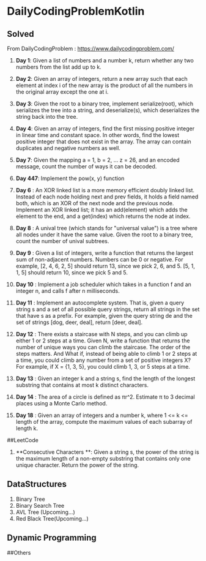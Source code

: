 # DailyCodingProblemKotlin

## Solved

From DailyCodingProblem : https://www.dailycodingproblem.com/

1) **Day 1**: Given a list of numbers and a number k, return whether any two numbers from the list add up to k.
2) **Day 2**: Given an array of integers, return a new array such that each element at index i
             of the new array is the product of all the numbers in the original array except the one at i.

3) **Day 3**: Given the root to a binary tree, implement serialize(root), 
             which serializes the tree into a string, and deserialize(s), 
             which deserializes the string back into the tree.
             
4) **Day 4**: Given an array of integers, find the first missing positive integer in linear time and constant space. In other words, find the lowest positive integer that does not exist in the array. The array can contain duplicates and negative numbers as well.

5) **Day 7**: Given the mapping a = 1, b = 2, ... z = 26, and an encoded message,
              count the number of ways it can be decoded.
             
6) **Day 447**: Implement the pow(x, y) function

7) **Day 6** : An XOR linked list is a more memory efficient doubly linked list. Instead of each node holding next and prev fields, it holds a field named both, which is an XOR of the next node and the previous node. Implement an XOR linked list; it has an add(element) which adds the element to the end, and a get(index) which returns the node at index.
    
8) **Day 8** : A unival tree (which stands for "universal value") is a tree where all nodes under it have the same value. Given the root to a binary tree, count the number of unival subtrees.

9) **Day 9** : Given a list of integers, write a function that returns the largest sum of non-adjacent numbers. Numbers can be 0 or negative.
                For example, [2, 4, 6, 2, 5] should return 13, since we pick 2, 6, and 5.
                [5, 1, 1, 5] should return 10, since we pick 5 and 5.
                
10) **Day 10** : Implement a job scheduler which takes in a function f and an integer n, and calls f after n milliseconds.


11) **Day 11** : Implement an autocomplete system. That is, given a query string s and a set of all possible query strings, return all strings in the set that have s as a prefix.
                 For example, given the query string de and the set of strings [dog, deer, deal], return [deer, deal].

12)  **Day 12** : There exists a staircase with N steps, and you can climb up either 1 or 2 steps at a time. Given N, write a function that returns the number of unique ways you can climb the staircase. The order of the steps matters. And What if, instead of being able to climb 1 or 2 steps at a time, you could climb any number from a set of positive integers X? For example, if X = {1, 3, 5}, you could climb 1, 3, or 5 steps at a time.

13)  **Day 13** : Given an integer k and a string s, find the length of the longest substring that contains at most k distinct characters.

14)  **Day 14** : The area of a circle is defined as πr^2. Estimate π to 3 decimal places using a Monte Carlo method. 
                                                                                                                                                                                                                            
15)  **Day 18** : Given an array of integers and a number k, where 1 <= k <= length of the array,
                  compute the maximum values of each subarray of length k.                                                                                                                                                                                                                             


##LeetCode
1) **Consecutive Characters **: Given a string s, the power of the string is the maximum length of a non-empty substring that contains only one unique character.
                                Return the power of the string.
   

## DataStructures
1) Binary Tree
2) Binary Search Tree
3) AVL Tree (Upcoming...)
4) Red Black Tree(Upcoming...)


## Dynamic Programming


##Others